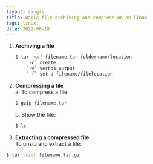 ```yaml
---
layout: single
title: Basic file archiving and compression on linux
tags: linux
date: 2022-08-18
---
```

  
  
1. **Archiving a file**  
	```bash
	$ tar -cvf filename.tar foldername/location  
		`-c` create  
		`-v` verbos output  
		`-f` set a filename/filelocation  
	```  

2. **Compressing a file**  
	a. To compress a file:  
	```bash
	$ gzip filename.tar    
	```  
  
	b. Show the file:  
	```bash
	$ ls  
	```  

3. **Extracting a compressed file**  
To unzip and extract a file:  
```bash
$ tar -xzvf filename.tar.gz    
```  

  

